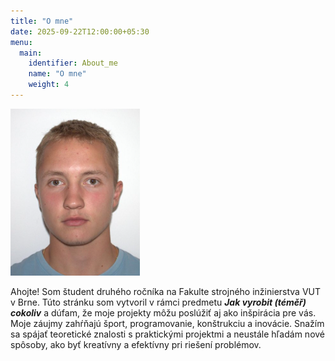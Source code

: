 ```yaml
---
title: "O mne"
date: 2025-09-22T12:00:00+05:30
menu:
  main:
    identifier: About_me
    name: "O mne"
    weight: 4
---
```

![](/static/images/sexos.png)

Ahojte! Som študent druhého ročníka na Fakulte strojného inžinierstva VUT v Brne. Túto stránku som vytvoril v rámci predmetu ***Jak vyrobit (téměř) cokoliv*** a dúfam, že moje projekty môžu poslúžiť aj ako inšpirácia pre vás.
Moje záujmy zahŕňajú šport, programovanie, konštrukciu a inovácie. Snažím sa spájať teoretické znalosti s praktickými projektmi a neustále hľadám nové spôsoby, ako byť kreatívny a efektívny pri riešení problémov.